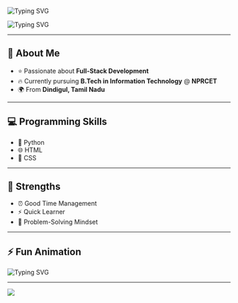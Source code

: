 ![Typing SVG](https://readme-typing-svg.demolab.com?font=Montserrat&weight=700&size=34&duration=3000&pause=1000&color=FFFFFF&center=true&vCenter=true&width=600&lines=✨👋+Hello,+I'm+Libiya+Berthil✨)


![Typing SVG](https://readme-typing-svg.demolab.com?font=Fira+Code&weight=700&size=28&pause=1000&color=6C63FF&center=true&vCenter=true&width=600&lines=🚀+Front-end+Developer;💻+Python+Enthusiast;🌱+Full-Stack+Learner;✨+Tech+Explorer)

---

## 🌈 About Me  
- ⭐ Passionate about **Full-Stack Development**  
- 🔥 Currently pursuing **B.Tech in Information Technology** @ **NPRCET**  
- 🌍 From **Dindigul, Tamil Nadu**  

---

## 💻 Programming Skills  
- 🐍 Python  
- 🌐 HTML  
- 🎨 CSS  

---

## 💪 Strengths  
- ⏰ Good Time Management  
- ⚡ Quick Learner  
- 🧩 Problem-Solving Mindset  

---

## ⚡ Fun Animation  

![Typing SVG](https://readme-typing-svg.herokuapp.com?center=true&vCenter=true&color=6C63FF&lines=Front-end+Developer;Python+Enthusiast;Full-Stack+Learner;Tech+Explorer)

---


![](https://media0.giphy.com/media/v1.Y2lkPTc5MGI3NjExeXJ3Mmh4bmZ4anRseTJlMDVmajc3eDlleXdrcmFwZnEya3hpbGVoNyZlcD12MV9naWZzX3NlYXJjaCZjdD1n/LKvHJSPgCj4BjF1F5e/200.webp)
